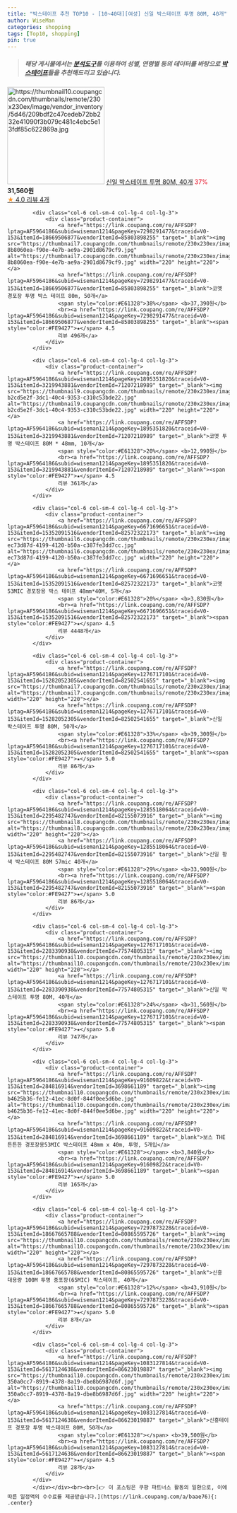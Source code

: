 ```yaml
---
title: "박스테이프 추천 TOP10 - [10~40대][여성] 신일 박스테이프 투명 80M, 40개"
author: WiseMan
categories: shopping
tags: [Top10, shopping]
pin: true
---
```


> ##### 해당 게시물에서는 [**분석도구**](https://itemscout.io/)를 이용하여 **성별**, **연령별** 등의 데이터를 바탕으로 [**박스테이프**](https://link.coupang.com/a/baae76)들을 추천해드리고 있습니다.
<div class="container"><div class="row">
            <div class="col-6 col-sm-4 col-lg-4 col-lg-3">
                <div class="product-container">
                    <a href="https://link.coupang.com/re/AFFSDP?lptag=AF5964186&subid=wiseman1214&pageKey=1276717101&traceid=V0-153&itemId=2283390938&vendorItemId=77574805315" target="_blank"><img src="https://thumbnail10.coupangcdn.com/thumbnails/remote/230x230ex/image/vendor_inventory/5d46/209bdf2c47cedeb72bb232e41090f3b079c481c4ebc5e13fdf85c622869a.jpg" alt="https://thumbnail10.coupangcdn.com/thumbnails/remote/230x230ex/image/vendor_inventory/5d46/209bdf2c47cedeb72bb232e41090f3b079c481c4ebc5e13fdf85c622869a.jpg" width="220" height="220"></a>
                    <a href="https://link.coupang.com/re/AFFSDP?lptag=AF5964186&subid=wiseman1214&pageKey=1276717101&traceid=V0-153&itemId=2283390938&vendorItemId=77574805315" target="_blank">신일 박스테이프 투명 80M, 40개</a>
                    <span style="color:#E61328">37%</span> <b>31,560원</b>
                    <br><a href="https://link.coupang.com/re/AFFSDP?lptag=AF5964186&subid=wiseman1214&pageKey=1276717101&traceid=V0-153&itemId=2283390938&vendorItemId=77574805315" target="_blank"><span style="color:#FE9427">★</span> 4.0
                    리뷰 4개</a>
                </div>
            </div>
            
            <div class="col-6 col-sm-4 col-lg-4 col-lg-3">
                <div class="product-container">
                    <a href="https://link.coupang.com/re/AFFSDP?lptag=AF5964186&subid=wiseman1214&pageKey=7298291477&traceid=V0-153&itemId=18669506877&vendorItemId=85803898255" target="_blank"><img src="https://thumbnail7.coupangcdn.com/thumbnails/remote/230x230ex/image/retail/images/286822189521413-8b8060ea-f90e-4e7b-ae9a-2901d8679cf9.jpg" alt="https://thumbnail7.coupangcdn.com/thumbnails/remote/230x230ex/image/retail/images/286822189521413-8b8060ea-f90e-4e7b-ae9a-2901d8679cf9.jpg" width="220" height="220"></a>
                    <a href="https://link.coupang.com/re/AFFSDP?lptag=AF5964186&subid=wiseman1214&pageKey=7298291477&traceid=V0-153&itemId=18669506877&vendorItemId=85803898255" target="_blank">코멧 경포장 투명 박스 테이프 80m, 50개</a>
                    <span style="color:#E61328">38%</span> <b>37,390원</b>
                    <br><a href="https://link.coupang.com/re/AFFSDP?lptag=AF5964186&subid=wiseman1214&pageKey=7298291477&traceid=V0-153&itemId=18669506877&vendorItemId=85803898255" target="_blank"><span style="color:#FE9427">★</span> 4.5
                    리뷰 496개</a>
                </div>
            </div>
            
            <div class="col-6 col-sm-4 col-lg-4 col-lg-3">
                <div class="product-container">
                    <a href="https://link.coupang.com/re/AFFSDP?lptag=AF5964186&subid=wiseman1214&pageKey=1895351820&traceid=V0-153&itemId=3219943881&vendorItemId=71207218989" target="_blank"><img src="https://thumbnail9.coupangcdn.com/thumbnails/remote/230x230ex/image/retail/images/4479634172133891-b2cd5e2f-3dc1-40c4-9353-c310c53bde22.jpg" alt="https://thumbnail9.coupangcdn.com/thumbnails/remote/230x230ex/image/retail/images/4479634172133891-b2cd5e2f-3dc1-40c4-9353-c310c53bde22.jpg" width="220" height="220"></a>
                    <a href="https://link.coupang.com/re/AFFSDP?lptag=AF5964186&subid=wiseman1214&pageKey=1895351820&traceid=V0-153&itemId=3219943881&vendorItemId=71207218989" target="_blank">코멧 투명 박스테이프 80M * 48mm, 10개</a>
                    <span style="color:#E61328">20%</span> <b>12,990원</b>
                    <br><a href="https://link.coupang.com/re/AFFSDP?lptag=AF5964186&subid=wiseman1214&pageKey=1895351820&traceid=V0-153&itemId=3219943881&vendorItemId=71207218989" target="_blank"><span style="color:#FE9427">★</span> 4.5
                    리뷰 361개</a>
                </div>
            </div>
            
            <div class="col-6 col-sm-4 col-lg-4 col-lg-3">
                <div class="product-container">
                    <a href="https://link.coupang.com/re/AFFSDP?lptag=AF5964186&subid=wiseman1214&pageKey=6671696651&traceid=V0-153&itemId=15352091516&vendorItemId=82572322173" target="_blank"><img src="https://thumbnail6.coupangcdn.com/thumbnails/remote/230x230ex/image/retail/images/3729119538585946-ec73d87d-4199-4120-b50a-c387fe3dd7cc.jpg" alt="https://thumbnail6.coupangcdn.com/thumbnails/remote/230x230ex/image/retail/images/3729119538585946-ec73d87d-4199-4120-b50a-c387fe3dd7cc.jpg" width="220" height="220"></a>
                    <a href="https://link.coupang.com/re/AFFSDP?lptag=AF5964186&subid=wiseman1214&pageKey=6671696651&traceid=V0-153&itemId=15352091516&vendorItemId=82572322173" target="_blank">코멧 53MIC 경포장용 박스 테이프 48mm*40M, 5개</a>
                    <span style="color:#E61328">20%</span> <b>3,830원</b>
                    <br><a href="https://link.coupang.com/re/AFFSDP?lptag=AF5964186&subid=wiseman1214&pageKey=6671696651&traceid=V0-153&itemId=15352091516&vendorItemId=82572322173" target="_blank"><span style="color:#FE9427">★</span> 4.5
                    리뷰 4448개</a>
                </div>
            </div>
            
            <div class="col-6 col-sm-4 col-lg-4 col-lg-3">
                <div class="product-container">
                    <a href="https://link.coupang.com/re/AFFSDP?lptag=AF5964186&subid=wiseman1214&pageKey=1276717101&traceid=V0-153&itemId=15282052305&vendorItemId=82502541655" target="_blank"><img src="https://thumbnail7.coupangcdn.com/thumbnails/remote/230x230ex/image/vendor_inventory/f1c6/a9baade6a08155d6631527ef0cc9ca957b9eb7056a8b1349d6ca2ce4519c.jpg" alt="https://thumbnail7.coupangcdn.com/thumbnails/remote/230x230ex/image/vendor_inventory/f1c6/a9baade6a08155d6631527ef0cc9ca957b9eb7056a8b1349d6ca2ce4519c.jpg" width="220" height="220"></a>
                    <a href="https://link.coupang.com/re/AFFSDP?lptag=AF5964186&subid=wiseman1214&pageKey=1276717101&traceid=V0-153&itemId=15282052305&vendorItemId=82502541655" target="_blank">신일 박스테이프 투명 80M, 50개</a>
                    <span style="color:#E61328">33%</span> <b>39,300원</b>
                    <br><a href="https://link.coupang.com/re/AFFSDP?lptag=AF5964186&subid=wiseman1214&pageKey=1276717101&traceid=V0-153&itemId=15282052305&vendorItemId=82502541655" target="_blank"><span style="color:#FE9427">★</span> 5.0
                    리뷰 86개</a>
                </div>
            </div>
            
            <div class="col-6 col-sm-4 col-lg-4 col-lg-3">
                <div class="product-container">
                    <a href="https://link.coupang.com/re/AFFSDP?lptag=AF5964186&subid=wiseman1214&pageKey=1285518064&traceid=V0-153&itemId=2295482747&vendorItemId=82155073916" target="_blank"><img src="https://thumbnail8.coupangcdn.com/thumbnails/remote/230x230ex/image/vendor_inventory/5909/6a75b846e7facd0fa75b345b78134853959a493d60a2f902407afa50197d.jpg" alt="https://thumbnail8.coupangcdn.com/thumbnails/remote/230x230ex/image/vendor_inventory/5909/6a75b846e7facd0fa75b345b78134853959a493d60a2f902407afa50197d.jpg" width="220" height="220"></a>
                    <a href="https://link.coupang.com/re/AFFSDP?lptag=AF5964186&subid=wiseman1214&pageKey=1285518064&traceid=V0-153&itemId=2295482747&vendorItemId=82155073916" target="_blank">신일 황색 박스테이프 80M 57mic 40개</a>
                    <span style="color:#E61328">29%</span> <b>33,900원</b>
                    <br><a href="https://link.coupang.com/re/AFFSDP?lptag=AF5964186&subid=wiseman1214&pageKey=1285518064&traceid=V0-153&itemId=2295482747&vendorItemId=82155073916" target="_blank"><span style="color:#FE9427">★</span> 5.0
                    리뷰 86개</a>
                </div>
            </div>
            
            <div class="col-6 col-sm-4 col-lg-4 col-lg-3">
                <div class="product-container">
                    <a href="https://link.coupang.com/re/AFFSDP?lptag=AF5964186&subid=wiseman1214&pageKey=1276717101&traceid=V0-153&itemId=2283390938&vendorItemId=77574805315" target="_blank"><img src="https://thumbnail10.coupangcdn.com/thumbnails/remote/230x230ex/image/vendor_inventory/5d46/209bdf2c47cedeb72bb232e41090f3b079c481c4ebc5e13fdf85c622869a.jpg" alt="https://thumbnail10.coupangcdn.com/thumbnails/remote/230x230ex/image/vendor_inventory/5d46/209bdf2c47cedeb72bb232e41090f3b079c481c4ebc5e13fdf85c622869a.jpg" width="220" height="220"></a>
                    <a href="https://link.coupang.com/re/AFFSDP?lptag=AF5964186&subid=wiseman1214&pageKey=1276717101&traceid=V0-153&itemId=2283390938&vendorItemId=77574805315" target="_blank">신일 박스테이프 투명 80M, 40개</a>
                    <span style="color:#E61328">24%</span> <b>31,560원</b>
                    <br><a href="https://link.coupang.com/re/AFFSDP?lptag=AF5964186&subid=wiseman1214&pageKey=1276717101&traceid=V0-153&itemId=2283390938&vendorItemId=77574805315" target="_blank"><span style="color:#FE9427">★</span> 5.0
                    리뷰 747개</a>
                </div>
            </div>
            
            <div class="col-6 col-sm-4 col-lg-4 col-lg-3">
                <div class="product-container">
                    <a href="https://link.coupang.com/re/AFFSDP?lptag=AF5964186&subid=wiseman1214&pageKey=91609822&traceid=V0-153&itemId=284816914&vendorItemId=3698661189" target="_blank"><img src="https://thumbnail10.coupangcdn.com/thumbnails/remote/230x230ex/image/retail/images/2291820558764845-b4625b36-fe12-41ec-8d0f-844f0ee5d6be.jpg" alt="https://thumbnail10.coupangcdn.com/thumbnails/remote/230x230ex/image/retail/images/2291820558764845-b4625b36-fe12-41ec-8d0f-844f0ee5d6be.jpg" width="220" height="220"></a>
                    <a href="https://link.coupang.com/re/AFFSDP?lptag=AF5964186&subid=wiseman1214&pageKey=91609822&traceid=V0-153&itemId=284816914&vendorItemId=3698661189" target="_blank">보스 THE 튼튼한 경포장용53MIC 박스테이프 48mm x 40m, 투명, 5개입</a>
                    <span style="color:#E61328"></span> <b>3,840원</b>
                    <br><a href="https://link.coupang.com/re/AFFSDP?lptag=AF5964186&subid=wiseman1214&pageKey=91609822&traceid=V0-153&itemId=284816914&vendorItemId=3698661189" target="_blank"><span style="color:#FE9427">★</span> 5.0
                    리뷰 165개</a>
                </div>
            </div>
            
            <div class="col-6 col-sm-4 col-lg-4 col-lg-3">
                <div class="product-container">
                    <a href="https://link.coupang.com/re/AFFSDP?lptag=AF5964186&subid=wiseman1214&pageKey=7297873228&traceid=V0-153&itemId=18667665788&vendorItemId=80865595726" target="_blank"><img src="https://thumbnail10.coupangcdn.com/thumbnails/remote/230x230ex/image/vendor_inventory/e35f/2f92d67127584b5767ec7e1bc502aeeb4dd65c5ae5d68bb75dfc81b29646.jpg" alt="https://thumbnail10.coupangcdn.com/thumbnails/remote/230x230ex/image/vendor_inventory/e35f/2f92d67127584b5767ec7e1bc502aeeb4dd65c5ae5d68bb75dfc81b29646.jpg" width="220" height="220"></a>
                    <a href="https://link.coupang.com/re/AFFSDP?lptag=AF5964186&subid=wiseman1214&pageKey=7297873228&traceid=V0-153&itemId=18667665788&vendorItemId=80865595726" target="_blank">신흥 대용량 100M 투명 중포장(65MIC) 박스테이프, 40개</a>
                    <span style="color:#E61328">12%</span> <b>43,910원</b>
                    <br><a href="https://link.coupang.com/re/AFFSDP?lptag=AF5964186&subid=wiseman1214&pageKey=7297873228&traceid=V0-153&itemId=18667665788&vendorItemId=80865595726" target="_blank"><span style="color:#FE9427">★</span> 5.0
                    리뷰 8개</a>
                </div>
            </div>
            
            <div class="col-6 col-sm-4 col-lg-4 col-lg-3">
                <div class="product-container">
                    <a href="https://link.coupang.com/re/AFFSDP?lptag=AF5964186&subid=wiseman1214&pageKey=1083127814&traceid=V0-153&itemId=5617124638&vendorItemId=86623019887" target="_blank"><img src="https://thumbnail10.coupangcdn.com/thumbnails/remote/230x230ex/image/retail/images/3876017082496428-350a0cc7-8919-4378-8a19-dbe8b6987d6f.jpg" alt="https://thumbnail10.coupangcdn.com/thumbnails/remote/230x230ex/image/retail/images/3876017082496428-350a0cc7-8919-4378-8a19-dbe8b6987d6f.jpg" width="220" height="220"></a>
                    <a href="https://link.coupang.com/re/AFFSDP?lptag=AF5964186&subid=wiseman1214&pageKey=1083127814&traceid=V0-153&itemId=5617124638&vendorItemId=86623019887" target="_blank">신흥테이프 경포장 투명 박스테이프 80M, 50개</a>
                    <span style="color:#E61328"></span> <b>39,500원</b>
                    <br><a href="https://link.coupang.com/re/AFFSDP?lptag=AF5964186&subid=wiseman1214&pageKey=1083127814&traceid=V0-153&itemId=5617124638&vendorItemId=86623019887" target="_blank"><span style="color:#FE9427">★</span> 4.5
                    리뷰 28개</a>
                </div>
            </div>
            </div></div><br><br>[👉 이 포스팅은 쿠팡 파트너스 활동의 일환으로, 이에 따른 일정액의 수수료를 제공받습니다.](https://link.coupang.com/a/baae76){: .center}